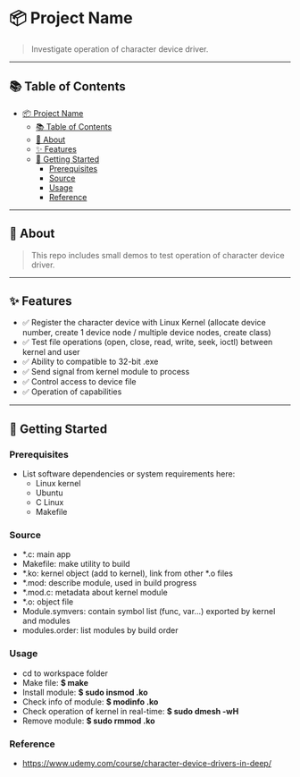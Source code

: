 # 📦 Project Name

> Investigate operation of character device driver.

---

## 📚 Table of Contents

- [📦 Project Name](#-project-name)
  - [📚 Table of Contents](#-table-of-contents)
  - [📝 About](#-about)
  - [✨ Features](#-features)
  - [🚀 Getting Started](#-getting-started)
    - [Prerequisites](#prerequisites)
    - [Source](#source)
    - [Usage](#usage)
    - [Reference](#reference)

---

## 📝 About

> This repo includes small demos to test operation of character device driver.

---

## ✨ Features

- ✅ Register the character device with Linux Kernel (allocate device number, create 1 device node / multiple device nodes, create class)
- ✅ Test file operations (open, close, read, write, seek, ioctl) between kernel and user
- ✅ Ability to compatible to 32-bit .exe
- ✅ Send signal from kernel module to process
- ✅ Control access to device file
- ✅ Operation of capabilities

---

## 🚀 Getting Started

### Prerequisites

- List software dependencies or system requirements here:
  - Linux kernel
  - Ubuntu
  - C Linux
  - Makefile

### Source

- *.c: main app
- Makefile: make utility to build
- *.ko: kernel object (add to kernel), link from other *.o files
- *.mod: describe module, used in build progress
- *.mod.c: metadata about kernel module
- *.o: object file
- Module.symvers: contain symbol list (func, var...) exported by kernel and modules
- modules.order: list modules by build order

### Usage

- cd to workspace folder
- Make file: **$ make**
- Install module: **$ sudo insmod .ko**
- Check info of module: **$ modinfo .ko**
- Check operation of kernel in real-time: **$ sudo dmesh -wH**
- Remove module: **$ sudo rmmod .ko**

### Reference

- https://www.udemy.com/course/character-device-drivers-in-deep/
